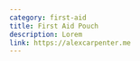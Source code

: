```yaml
---
category: first-aid
title: First Aid Pouch
description: Lorem
link: https://alexcarpenter.me
---
```

